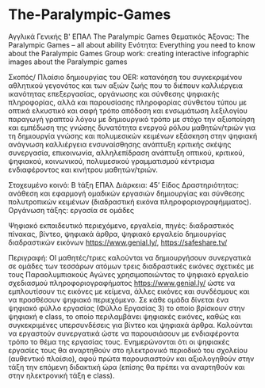 # The-Paralympic-Games
Αγγλικά Γενικής Β' ΕΠΑΛ The Paralympic Games Θεματικός Άξονας: The Paralympic Games – all about ability Ενότητα: Everything you need to know about the Paralympic Games Group work: creating interactive infographic images about the Paralympic games

Σκοπός/ Πλαίσιο δημιουργίας του OER: 
κατανόηση του συγκεκριμένου αθλητικού γεγονότος και των αξιών ζωής που το διέπουν 
καλλιέργεια ικανότητας επεξεργασίας, οργάνωσης και σύνθεσης ψηφιακής πληροφορίας, αλλά και παρουσίασης πληροφορίας σύνθετου τύπου με οπτικά ελκυστικό και σαφή τρόπο απόδοση και ενσωμάτωση λεξιλογίου
παραγωγή γραπτού λόγου με δημιουργικό τρόπο με στόχο την αξιοποίηση και εμπέδωση της γνώσης
δυνατότητα ενεργού ρόλου μαθητών/τριών για τη δημιουργία γνώσης και πολυμεσικών κειμένων
εξάσκηση στην ψηφιακή ανάγνωση καλλιέργεια ενσυναίσθησης 
ανάπτυξη κριτικής σκέψης συνεργασία, επικοινωνία, αλληλεπίδραση 
ανάπτυξη οπτικού, κριτικού, ψηφιακού, κοινωνικού, πολυμεσικού γραμματισμού 
κέντρισμα ενδιαφέροντος και κινήτρου μαθητών/τριών.

Στοχευμένο κοινό: 
Β ́τάξη ΕΠΑλ
Διάρκεια: 45’ 
Είδος Δραστηριότητας: ανάθεση και εφαρμογή ομαδικών εργασιών δημιουργίας και σύνθεσης πολυτροπικών κειμένων (διαδραστική εικόνα πληροφοριογραφήμματος). Οργάνωση τάξης: εργασία σε ομάδες

Ψηφιακό εκπαιδευτικό περιεχόμενο, εργαλεία, πηγές: 
διαδραστικός πίνακας, βίντεο, ψηφιακά άρθρα, ψηφιακό εργαλείο δημιουργίας διαδραστικών εικόνων https://www.genial.ly/, https://safeshare.tv/

Περιγραφή: ΟΙ μαθητές/τριες καλούνται να δημιουργήσουν συνεργατικά σε ομάδες των τεσσάρων ατόμων τρεις διαδραστικές εικόνες σχετικές με τους Παραολυμπιακούς Αγώνες χρησιμοποιώντας το ψηφιακό εργαλείο σχεδιασμού πληροφοριογραφήματος https://www.genial.ly/ ώστε να εμπλουτίσουν τις εικόνες με κείμενα, άλλες εικόνες και συνδέσμους και να προσθέσουν ψηφιακό περιεχόμενο. Σε κάθε ομάδα δίνεται ένα ψηφιακό φύλλο εργασίας (Φύλλο Εργασίας 3) το οποίο βρίσκουν στην ψηφιακή e class, το οποίο περιλαμβάνει ψηφιακές εικόνες, καθώς και συγκεκριμένες υπερσυνδέσεις για βίντεο και ψηφιακά άρθρα. Καλούνται να εργαστούν συνεργατικά ώστε να παρουσιάσουν με ενδιαφέροντα τρόπο το θέμα της εργασίας τους. Ενημερώνονται ότι οι ψηφιακές εργασίες τους θα αναρτηθούν στο ηλεκτρονικό περιοδικό του σχολείου (αυθεντικό πλαίσιο), αφού πρώτα παρουσιαστούν και αξιολογηθούν στην τάξη την επόμενη διδακτική ώρα (επίσης θα πρέπει να αναρτηθούν και στην ηλεκτρονική τάξη e class).
